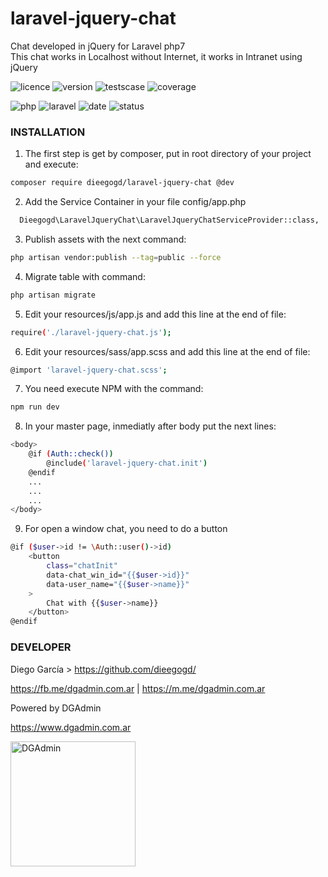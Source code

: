 # laravel-jquery-chat
Chat developed in jQuery for Laravel php7<br>
This chat works in Localhost without Internet, it works in Intranet using jQuery

![licence](https://img.shields.io/badge/licencia-MIT-red.svg?style=plastic)
![version](https://img.shields.io/badge/version-v0.4.3-blue.svg?style=plastic)
![testscase](https://img.shields.io/badge/testcase-0-green.svg?style=plastic)
![coverage](https://img.shields.io/badge/coverage-%250-yellow.svg?style=plastic)

![php](https://img.shields.io/badge/php->=7.1-yellow.svg?style=plastic)
![laravel](https://img.shields.io/badge/laravel-5.7.28-yellow.svg?style=plastic)
![date](https://img.shields.io/date/1557925074.svg?style=plastic)
![status](https://img.shields.io/badge/status-down-green.svg?style=plastic)

### INSTALLATION

1. The first step is get by composer, put in root directory of your project and execute:
```bash
composer require dieegogd/laravel-jquery-chat @dev
```

2. Add the Service Container in your file config/app.php
```bash
  Dieegogd\LaravelJqueryChat\LaravelJqueryChatServiceProvider::class,
```

3. Publish assets with the next command:
```bash
php artisan vendor:publish --tag=public --force
```

4. Migrate table with command:
```bash
php artisan migrate
```

5. Edit your resources/js/app.js and add this line at the end of file:
```bash
require('./laravel-jquery-chat.js');
```

6. Edit your resources/sass/app.scss and add this line at the end of file:
```bash
@import 'laravel-jquery-chat.scss';
```

7. You need execute NPM with the command:
```bash
npm run dev
```

8. In your master page, inmediatly after body put the next lines:
```bash
<body>
    @if (Auth::check())
        @include('laravel-jquery-chat.init')
    @endif
    ...
    ...
    ...
</body>
```

9. For open a window chat, you need to do a button
```bash
@if ($user->id != \Auth::user()->id)
    <button
        class="chatInit"
        data-chat_win_id="{{$user->id}}"
        data-user_name="{{$user->name}}"
    >
        Chat with {{$user->name}}
    </button>
@endif
```


### DEVELOPER

Diego García > https://github.com/dieegogd/

<a rel="nofollow" target="_blank" href="https://fb.me/dgadmin.com.ar">https://fb.me/dgadmin.com.ar</a> |
<a rel="nofollow" target="_blank" href="https://m.me/dgadmin.com.ar">https://m.me/dgadmin.com.ar</a>

Powered by DGAdmin

<a target="_blank" href="https://www.dgadmin.com.ar">https://www.dgadmin.com.ar</a>

<img src="https://www.dgadmin.com.ar/images/logo-slider-old.png" width="200" alt="DGAdmin">
